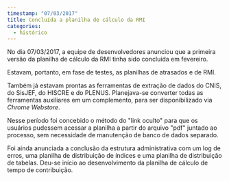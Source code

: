 ```yaml
---
timestamp: "07/03/2017"
title: Concluída a planilha de cálculo da RMI
categories:
  - histórico
---
```


No dia 07/03/2017, a equipe de desenvolvedores anunciou que a primeira versão da planilha de cálculo da RMI tinha sido concluída em fevereiro.

Estavam, portanto, em fase de testes, as planilhas de atrasados e de RMI.

Também já estavam prontas as ferramentas de extração de dados do CNIS, do SisJEF, do HISCRE e do PLENUS. Planejava-se converter todas as ferramentas auxiliares em um complemento, para ser disponibilizado via *Chrome Webstore*.

Nesse período foi concebido o método do "link oculto" para que os usuários pudessem acessar a planilha a partir do arquivo "pdf" juntado ao processo, sem necessidade de manutenção de banco de dados separado.

Foi ainda anunciada a conclusão da estrutura administrativa com um log de erros, uma planilha de distribuição de índices e uma planilha de distribuição de tabelas. Deu-se início ao desenvolvimento da planilha de cálculo de tempo de contribuição.
